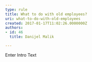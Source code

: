 ```yaml
---
type: rule
title: What to do with old employees?
uri: what-to-do-with-old-employees
created: 2017-01-17T11:02:26.0000000Z
authors:
- id: 46
  title: Danijel Malik

---
```




<span class='intro'> Enter Intro Text </span>




